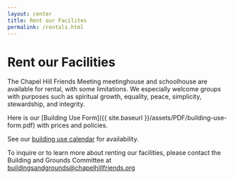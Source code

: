 ```yaml
---
layout: center
title: Rent our Facilites
permalink: /rentals.html
---
```


# Rent our Facilities

The Chapel Hill Friends Meeting meetinghouse and schoolhouse are available for
rental, with some limitations.  We especially welcome groups with purposes such
as spiritual growth, equality, peace, simplicity, stewardship, and integrity.

Here is our [Building Use Form]({{ site.baseurl }}/assets/PDF/building-use-form.pdf) with prices and policies.

See our [building use calendar](/bucalendar.html) for availability.  

To inquire or to learn more about renting our facilities, please contact the
Building and Grounds Committee at <a href="mailto:buildingsandgrounds@chapelhillfriends.org">buildingsandgrounds@chapelhillfriends.org</a>
